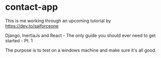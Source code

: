 # contact-app

This is me working through an upcoming tutorial by 
https://dev.to/saiforceone

Django, InertiaJs and React - The only guide you should ever need to get started - Pt. 1

The purpose is to test on a windows machine and make sure it's all good.
